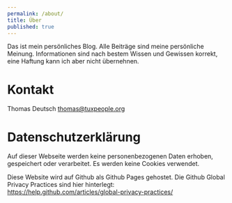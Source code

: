 ```yaml
---
permalink: /about/
title: Über
published: true
---
```

Das ist mein persönliches Blog. Alle Beiträge sind meine persönliche Meinung. Informationen sind nach bestem Wissen und Gewissen korrekt, eine Haftung kann ich aber nicht übernehnen.

# Kontakt
Thomas Deutsch
thomas@tuxpeople.org

# Datenschutzerklärung
Auf dieser Webseite werden keine personenbezogenen Daten erhoben, gespeichert oder verarbeitet. Es werden keine Cookies verwendet.

Diese Website wird auf Github als Github Pages gehostet. Die Github Global Privacy Practices sind hier hinterlegt:
https://help.github.com/articles/global-privacy-practices/
